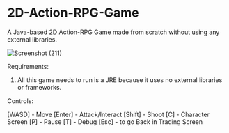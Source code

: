 # 2D-Action-RPG-Game
A Java-based 2D Action-RPG Game made from scratch without using any external libraries.

![Screenshot (211)](https://user-images.githubusercontent.com/66046469/175120435-a941a0a5-50ce-483f-88b1-b39647f9f849.png)

Requirements:
1. All this game needs to run is a JRE because it uses no external libraries or frameworks.

Controls:

[WASD] - Move
[Enter] - Attack/Interact
[Shift] - Shoot
[C] - Character Screen
[P] - Pause
[T] - Debug
[Esc] - to go Back in Trading Screen
